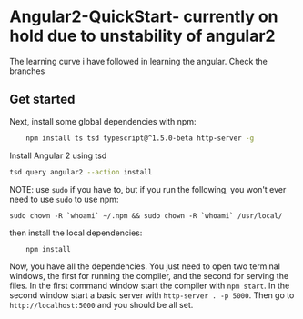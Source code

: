 # Angular2-QuickStart- currently on hold due to unstability of angular2
The learning curve i have followed in learning the angular. Check the branches

## Get started
Next, install some global dependencies with npm:
```bash
	npm install ts tsd typescript@^1.5.0-beta http-server -g
```
Install Angular 2 using tsd
```bash
tsd query angular2 --action install
```

NOTE: use `sudo` if you have to, but if you run the following, you won't ever need to use `sudo` to use npm:

	sudo chown -R `whoami` ~/.npm && sudo chown -R `whoami` /usr/local/

then install the local dependencies:
```bash
	npm install
```
Now, you have all the dependencies. You just need to open two terminal windows, the first for running the compiler, and the second for serving the files. In the first command window start the compiler with `npm start`. In the second window start a basic server with `http-server . -p 5000`. Then go to `http://localhost:5000` and you should be all set.
